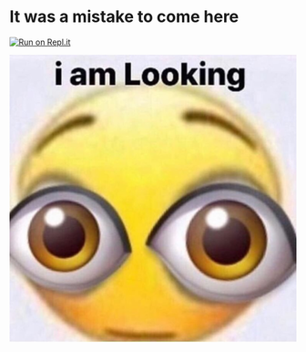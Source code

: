 # It was a mistake to come here
[![Run on Repl.it](https://repl.it/badge/github/Blakeando/Blakeando)](https://repl.it/github/Blakeando/Blakeando)


![Looking](https://raw.githubusercontent.com/Blakeando/Blakeando/master/looking.png)
